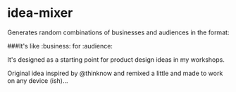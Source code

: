 idea-mixer
==========

Generates random combinations of businesses and audiences in the format:

###It's like :business: for :audience:

It's designed as a starting point for product design ideas in my workshops.

Original idea inspired by @thinknow and remixed a little and made to work on any device (ish)…
